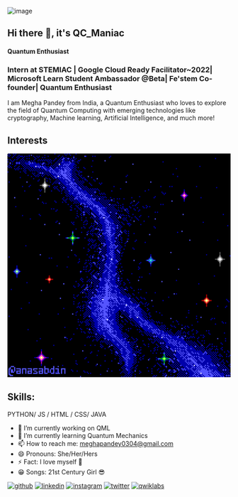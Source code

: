 
![image](https://media-exp2.licdn.com/dms/image/C4D16AQFVrwazZJscPA/profile-displaybackgroundimage-shrink_350_1400/0/1656609802216?e=1663200000&v=beta&t=unD2iDtaGR5wnrYi1PhaR6rd7IkBg4YXTHjMBJ_sPwo)

## Hi there 👋, it's QC_Maniac
#### Quantum Enthusiast
### Intern at STEMIAC | Google Cloud Ready Facilitator~2022| Microsoft Learn Student Ambassador @Beta| Fe'stem Co-founder| Quantum Enthusiast
I am Megha Pandey from India, a Quantum Enthusiast who loves to explore the field of Quantum Computing with emerging technologies like cryptography, Machine learning, Artificial Intelligence, and much more!

## Interests 
<img src="https://github.com/megha0304/megha0304/blob/main/2.gif">

## Skills:
PYTHON/ JS / HTML / CSS/ JAVA

- 🔭 I’m currently working on QML 
- 🌱 I’m currently learning Quantum Mechanics 
- 📫 How to reach me: meghapandey0304@gmail.com 
- 😄 Pronouns: She/Her/Hers 
- ⚡ Fact: I love myself :purple_heart:
-  :grin: Songs: 21st Century Girl :sunglasses:


[<img src='https://cdn.jsdelivr.net/npm/simple-icons@3.0.1/icons/github.svg' alt='github' height='40'>](https://github.com/https://github.com/megha0304)  [<img src='https://cdn.jsdelivr.net/npm/simple-icons@3.0.1/icons/linkedin.svg' alt='linkedin' height='40'>](https://www.linkedin.com/in/https://www.linkedin.com/in/megha-pandey-a1a5721ba/)  [<img src='https://cdn.jsdelivr.net/npm/simple-icons@3.0.1/icons/instagram.svg' alt='instagram' height='40'>](https://www.instagram.com/https://www.instagram.com/qc_maniac//)  [<img src='https://cdn.jsdelivr.net/npm/simple-icons@3.0.1/icons/twitter.svg' alt='twitter' height='40'>](https://twitter.com/https://twitter.com/Meg_0103)  [<img src='https://cdn.jsdelivr.net/npm/simple-icons@3.0.1/icons/qwiklabs.svg' alt='qwiklabs' height='40'>](https://www.cloudskillsboost.google/public_profiles/d91de2fa-c3e9-41ee-97d1-5a8ac19a18cb)  

 

